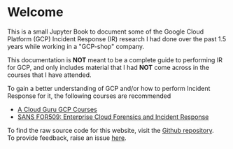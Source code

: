 # Welcome

This is a small Jupyter Book to document some of the Google Cloud Platform (GCP) Incident Response (IR) research I had done over the past 1.5 years while working in a "GCP-shop" company.

This documentation is **NOT** meant to be a complete guide to performing IR for GCP, and only includes material that I had **NOT** come across in the courses that I have attended.

To gain a better understanding of GCP and/or how to perform Incident Response for it, the following courses are recommended
- [A Cloud Guru GCP Courses](https://acloudguru.com/browse-training?type=course&platform%5B0%5D=GCP)
- [SANS FOR509: Enterprise Cloud Forensics and Incident Response](https://www.sans.org/cyber-security-courses/enterprise-cloud-forensics-incident-response/)

To find the raw source code for this website, visit the [Github repository](https://github.com/Silv3rHorn/GCP-IR-Notes).  
To provide feedback, raise an issue [here](https://github.com/Silv3rHorn/GCP-IR-Notes/issues).
